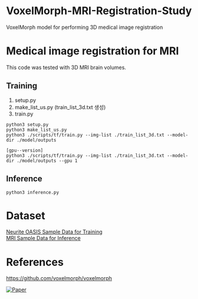 # VoxelMorph-MRI-Registration-Study
VoxelMorph model for performing 3D medical image registration

# Medical image registration for MRI
This code was tested with 3D MRI brain volumes.

## Training
1) setup.py
2) make_list_us.py (train_list_3d.txt 생성)
3) train.py
```
python3 setup.py 
python3 make_list_us.py 
python3 ./scripts/tf/train.py --img-list ./train_list_3d.txt --model-dir ./model/outputs

[gpu--version]
python3 ./scripts/tf/train.py --img-list ./train_list_3d.txt --model-dir ./model/outputs --gpu 1
```

## Inference

```
python3 inference.py
```

# Dataset
[Neurite OASIS Sample Data for Training](https://github.com/adalca/medical-datasets/blob/master/neurite-oasis.md)<br/>
[MRI Sample Data for Inference](https://surfer.nmr.mgh.harvard.edu/pub/data/voxelmorph/tutorial_data.tar.gz)

# References
https://github.com/voxelmorph/voxelmorph

[![Paper](https://img.shields.io/badge/Paper-IEEE%20Transactions%20on%20Medical%20Imaging-lightgrey)](https://doi.org/10.1109/tmi.2019.2897538)
